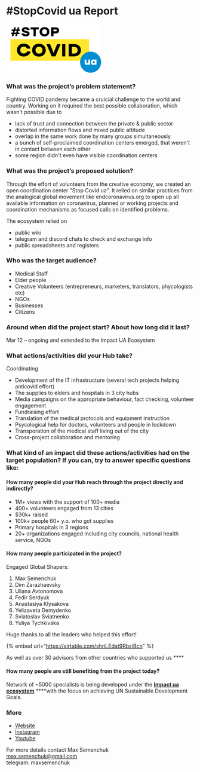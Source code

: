 # \#StopCovid ua Report

![](../../.gitbook/assets/group-2-4-.png)

### What was the project’s problem statement?

Fighting COVID pandemy became a cruicial challenge to the world and country. Working on it required the best possible collaboration, which wasn't possible due to

* lack of trust and connection between the private & public sector
* distorted information flows and mixed public attitude
* overlap in the same work done by many groups simultaneously 
* a bunch of self-proclaimed coordination centers emerged, that weren't in contact between each other
* some region didn't even have visible coordination centers

### What was the project’s proposed solution?

Through the effort of volunteers from the creative economy, we created an open coordination center "Stop Covid ua". It relied on similar practices from the analogical global movement like endcoronavirus.org to open up all available information on coronavirus, planned or working projects and coordination mechanisms as focused calls on identified problems.

The ecosystem relied on

* public wiki
* telegram and discord chats to check and exchange info
* public spreadsheets and registers 

### Who was the target audience?

* Medical Staff
* Elder people
* Creative Volunteers \(entrepreneurs, marketers, translators, phycologists etc\)
* NGOs
* Businesses
* Citizens

### Around when did the project start? About how long did it last?

Mar 12 – ongoing and extended to the Impact UA Ecosystem

### What actions/activities did your Hub take?

Coordinating

* Development of the IT infrastructure \(several tech projects helping anticovid effort\)
* The supplies to elders and hospitals in 3 city hubs
* Media campaigns on the appropriate behaviour, fact checking, volunteer engagement
* Fundraising effort 
* Translation of the medical protocols and equipment instruction
* Psycological help for doctors, volunteers and people in lockdown
* Transporation of the medical staff living out of the city
* Cross-project collaboration and mentoring

### What kind of an impact did these actions/activities had on the target population? If you can, try to answer specific questions like:

#### How many people did your Hub reach through the project directly and indirectly?

* 1M+ views with the support of 100+ media
* 400+ volunteers engaged from 13 cities
* $30k+ raised
* 100k+ people 60+ y.o. who got supplies
* Primary hospitals in 3 regions
* 20+ organizations engaged including city councils, national health service, NGOs

#### How many people participated in the project?

Engaged Global Shapers:

1. Max Semenchuk
2. Dim Zarazhaevsky
3. Uliana Avtonomova
4. Fedir Serdyuk
5. Anastasiya Klysakova
6. Yelizaveta Demydenko
7. Sviatoslav Sviatnenko
8. Yuliya Tychkivska

Huge thanks to all the leaders who helped this effort!

{% embed url="https://airtable.com/shriLEdat9RbziBcn" %}

As well as over 30 advisors from other countries who supported us ****

#### How many people are still benefiting from the project today?

Network of ~5000 specialists is being developed under the [**Impact ua ecosystem**](https://impactua.org/) ****with the focus on achieving UN Sustainable Development Goals.

### More

* [Website](https://stopcovid.org.ua/)
* [Instagram](https://www.instagram.com/stopcovidua/)
* [Youtube](https://www.youtube.com/channel/UC2wd337MNQZCrJ0NST544OA)

For more details contact Max Semenchuk  
max.semenchuk@gmail.com  
telegram: maxsemenchuk

